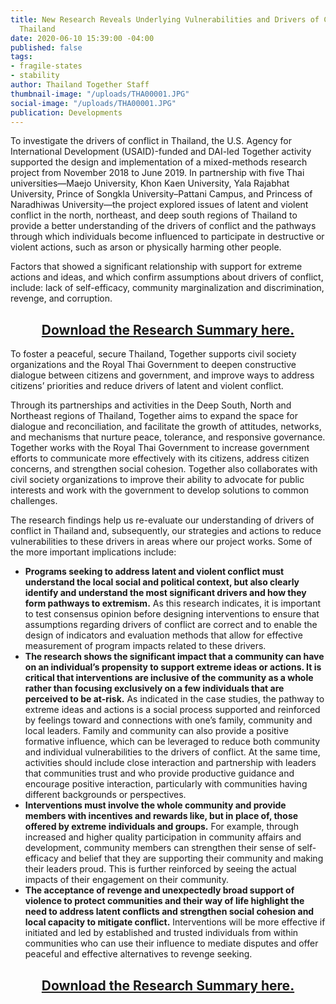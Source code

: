 ```yaml
---
title: New Research Reveals Underlying Vulnerabilities and Drivers of Conflict in
  Thailand
date: 2020-06-10 15:39:00 -04:00
published: false
tags:
- fragile-states
- stability
author: Thailand Together Staff
thumbnail-image: "/uploads/THA00001.JPG"
social-image: "/uploads/THA00001.JPG"
publication: Developments
---
```


To investigate the drivers of conflict in Thailand, the U.S. Agency for International Development (USAID)-funded and DAI-led Together activity supported the design and implementation of a mixed-methods research project from November 2018 to June 2019. In partnership with five Thai universities—Maejo University, Khon Kaen University, Yala Rajabhat University, Prince of Songkla University–Pattani Campus, and Princess of Naradhiwas University—the project explored issues of latent and violent conflict in the north, northeast, and deep south regions of Thailand to provide a better understanding of the drivers of conflict and the pathways through which individuals become influenced to participate in destructive or violent actions, such as arson or physically harming other people. 





Factors that showed a significant relationship with support for extreme actions and ideas, and which confirm assumptions about drivers of conflict, include: lack of self-efficacy, community marginalization and discrimination, revenge, and corruption.  

<p>
<h2 style="text-align: center;"><a href="/uploads/Vulnerabilities%20and%20Drivers%20of%20Conflict%20in%20Thailand_Summary_PUBLIC%20APPROVED_April%202020.pdf">Download the Research Summary here.</a></h2>
</p>

To foster a peaceful, secure Thailand, Together supports civil society 
organizations and the Royal Thai Government to deepen constructive 
dialogue between citizens and government, and improve ways to 
address citizens’ priorities and reduce drivers of latent and violent 
conflict.

Through its partnerships and activities in the Deep South, North and Northeast regions of Thailand, Together aims to expand the space for dialogue and reconciliation, and facilitate the growth of attitudes, networks, and mechanisms that nurture peace, tolerance, and responsive governance. Together works with the Royal Thai Government to increase government efforts to communicate more effectively with its citizens, address citizen concerns, and strengthen social cohesion. Together also collaborates with civil society organizations to improve their ability to advocate for public interests and work with the government to develop solutions to common challenges.  

The research findings help us re-evaluate our understanding of drivers of conflict in Thailand and, subsequently, our strategies and actions to reduce vulnerabilities to these drivers in areas where our project works. Some of the more important implications include: 

* **Programs seeking to address latent and violent conflict must understand the local social and political context, but also clearly identify and understand the most significant drivers and how they form pathways to extremism.** As this research indicates, it is important to test consensus opinion before designing interventions to ensure that assumptions regarding drivers of conflict are correct and to enable the design of indicators and evaluation methods that allow for effective measurement of program impacts related to these drivers.
* **The research shows the significant impact that a community can have on an individual’s propensity to support extreme ideas or actions. It is critical that interventions are inclusive of the community as a whole rather than focusing exclusively on a few individuals that are perceived to be at-risk.** As indicated in the case studies, the pathway to extreme ideas and actions is a social process supported and reinforced by feelings toward and connections with one’s family, community and local leaders. Family and community can also provide a positive formative influence, which can be leveraged to reduce both community and individual vulnerabilities to the drivers of conflict. At the same time, activities should include close interaction and partnership with leaders that communities trust and who provide productive guidance and encourage positive interaction, particularly with communities having different backgrounds or perspectives.
* **Interventions must involve the whole community and provide members with incentives and rewards like, but in place of, those offered by extreme individuals and groups.** For example, through increased and higher quality participation in community affairs and development, community members can strengthen their sense of self-efficacy and belief that they are supporting their community and making their leaders proud. This is further reinforced by seeing the actual impacts of their engagement on their community.
* **The acceptance of revenge and unexpectedly broad support of violence to protect communities and their way of life highlight the need to address latent conflicts and strengthen social cohesion and local capacity to mitigate conflict.** Interventions will be more effective if initiated and led by established and trusted individuals from within communities who can use their influence to mediate disputes and offer peaceful and effective alternatives to revenge seeking.

<p>
<h2 style="text-align: center;"><a href="/uploads/Vulnerabilities%20and%20Drivers%20of%20Conflict%20in%20Thailand_Summary_PUBLIC%20APPROVED_April%202020.pdf">Download the Research Summary here.</a></h2>
</p>